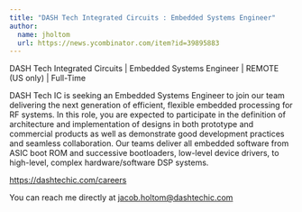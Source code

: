 ```yaml
---
title: "DASH Tech Integrated Circuits : Embedded Systems Engineer"
author:
  name: jholtom
  url: https://news.ycombinator.com/item?id=39895883
---
```

DASH Tech Integrated Circuits | Embedded Systems Engineer | REMOTE (US only) | Full-Time

DASH Tech IC is seeking an Embedded Systems Engineer to join our team delivering the next generation of efficient, flexible embedded processing for RF systems. 
In this role, you are expected to participate in the definition of architecture and implementation of designs in both prototype and commercial products as well as demonstrate good development practices and seamless collaboration. Our teams deliver all embedded software from ASIC boot ROM and successive bootloaders, low-level device drivers, to high-level, complex hardware&#x2F;software DSP systems.

<a href="https:&#x2F;&#x2F;dashtechic.com&#x2F;careers" rel="nofollow">https:&#x2F;&#x2F;dashtechic.com&#x2F;careers</a>

You can reach me directly at jacob.holtom@dashtechic.com
